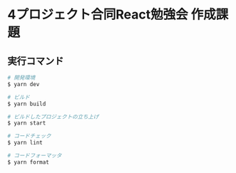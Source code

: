 # 4プロジェクト合同React勉強会 作成課題

## 実行コマンド

```bash
# 開発環境
$ yarn dev

# ビルド
$ yarn build

# ビルドしたプロジェクトの立ち上げ
$ yarn start

# コードチェック
$ yarn lint

# コードフォーマッタ
$ yarn format
```
